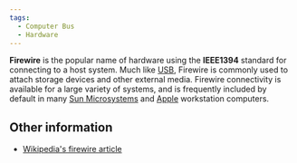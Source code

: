 ```yaml
---
tags:
  - Computer Bus
  - Hardware
---
```

**Firewire** is the popular name of hardware using the **IEEE1394**
standard for connecting to a host system. Much like
[USB](usb.md), Firewire is commonly used to attach storage
devices and other external media. Firewire connectivity is available for
a large variety of systems, and is frequently included by default in
many [Sun Microsystems](sun_microsystems_inc.md) and
[Apple](apple_inc.md) workstation computers.

## Other information

* [Wikipedia's firewire article](https://en.wikipedia.org/wiki/FireWire)
